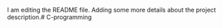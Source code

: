 I am editing the README file. Adding some more details about the project description.# C-programming
